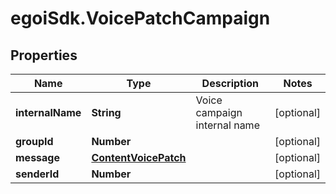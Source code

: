 # egoiSdk.VoicePatchCampaign

## Properties
Name | Type | Description | Notes
------------ | ------------- | ------------- | -------------
**internalName** | **String** | Voice campaign internal name | [optional] 
**groupId** | **Number** |  | [optional] 
**message** | [**ContentVoicePatch**](ContentVoicePatch.md) |  | [optional] 
**senderId** | **Number** |  | [optional] 


